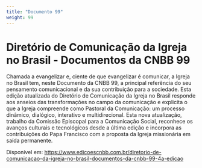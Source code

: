 ```yaml
---
title: "Documento 99"
weight: 99
---
```

# Diretório de Comunicação da Igreja no Brasil - Documentos da CNBB 99

Chamada a evangelizar e, ciente de que evangelizar é comunicar, a Igreja no Brasil tem, neste Documento da CNBB 99, a principal referência do seu pensamento comunicacional e da sua contribuição para a sociedade. Esta edição atualizada do Diretório de Comunicação da Igreja no Brasil responde aos anseios das transformações no campo da comunicação e explicita o que a Igreja compreende como Pastoral da Comunicação: um processo dinâmico, dialógico, interativo e multidirecional. Esta nova atualização, trabalho da Comissão Episcopal para a Comunicação Social, reconhece os avanços culturais e tecnológicos desde a última edição e incorpora as contribuições do Papa Francisco com a proposta da Igreja missionária em saída permanente.

Disponível em: https://www.edicoescnbb.com.br/diretorio-de-comunicacao-da-igreja-no-brasil-documentos-da-cnbb-99-4a-edicao
